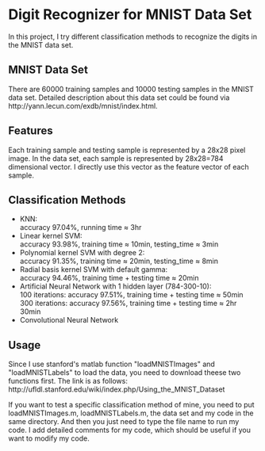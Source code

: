 <h1>Digit Recognizer for MNIST Data Set</h1>
In this project, I try different classification methods to recognize the digits in the MNIST data set.

<h2>MNIST Data Set</h2>
There are 60000 training samples and 10000 testing samples in the MNIST data set. 
Detailed description about this data set could be found via http://yann.lecun.com/exdb/mnist/index.html. 
<h2>Features</h2>
Each training sample and testing sample is represented by a 28x28 pixel image. 
In the data set, each sample is represented by 28x28=784 dimensional vector. I directly use this vector as the feature vector of each sample. 
<h2>Classification Methods</h2>
<ul>
<li>
KNN: <br>
accuracy 97.04%, running time &#8776 3hr
</li>
<li>
Linear kernel SVM: <br>
accuracy 93.98%, training time &#8776 10min, testing_time &#8776 3min
</li>
<li>
Polynomial kernel SVM with degree 2: <br>
accuracy 91.35%, training time &#8776 20min, testing_time &#8776 8min
</li>
<li>
Radial basis kernel SVM with default gamma: <br>
accuracy 94.46%, training time + testing time &#8776 20min
</li>
<li>
Artificial Neural Network with 1 hidden layer (784-300-10): <br>
100 iterations: accuracy 97.51%, training time + testing time &#8776 50min <br>
300 iterations: accuracy 97.56%, training time + testing time &#8776 2hr 30min
</li>
<li>
Convolutional Neural Network
</li>
</ul>

<h2>Usage</h2>
Since I use stanford's matlab function "loadMNISTImages" and "loadMNISTLabels" to load the data, you need to download theese two functions first. The link is as follows:
http://ufldl.stanford.edu/wiki/index.php/Using_the_MNIST_Dataset <br>

If you want to test a specific classification method of mine, you need to put loadMNISTImages.m, loadMNISTLabels.m, the data set and my code in the same directory. 
And then you just need to type the file name to run my code. I add detailed comments for my code, which should be useful if you want to modify my code. 



